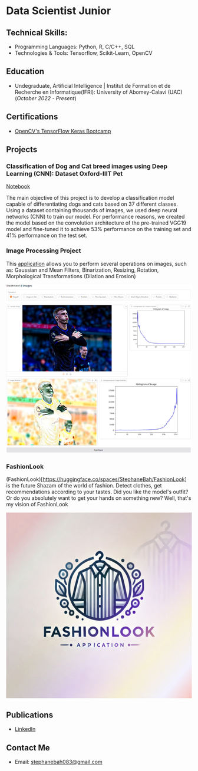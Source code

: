 # Data Scientist Junior

## Technical Skills: 
- Programming Languages: Python, R, C/C++, SQL
- Technologies & Tools: Tensorflow, Scikit-Learn, OpenCV

## Education
- Undegraduate, Artificial Intelligence | Institut de Formation et de Recherche en Informatique(IFRI): University of Abomey-Calavi (UAC) (_October 2022 - Present_)

## Certifications
- [OpenCV's TensorFlow Keras Bootcamp](https://courses.opencv.org/certificates/910c1b8e78404da2b6e95e903feb30e4)

## Projects
### Classification of Dog and Cat breed images using Deep Learning (CNN): Dataset Oxford-IIIT Pet
[Notebook](https://colab.research.google.com/drive/15lHg76RswLNc0HIqBtJIFVHA5w1CRjT2?authuser=1#scrollTo=UuGAaBXuoHW1)

The main objective of this project is to develop a classification model capable of differentiating dogs and cats based on 37 different classes. Using a dataset containing thousands of images, we used deep neural networks (CNN) to train our model. For performance reasons, we created the model based on the convolution architecture of the pre-trained VGG19 model and fine-tuned it to achieve 53% performance on the training set and 41% performance on the test set.

### Image Processing Project
This [application](https://huggingface.co/spaces/StephaneBah/Image_Processing) allows you to perform several operations on images, such as: Gaussian and Mean Filters, Binarization, Resizing, Rotation, Morphological Transformations (Dilation and Erosion)

![Img_Prep](/assets/img/cold_palmer2.png)

### FashionLook
(FashionLook)[https://huggingface.co/spaces/StephaneBah/FashionLook] is the future Shazam of the world of fashion. Detect clothes, get recommendations according to your tastes. Did you like the model's outfit? Or do you absolutely want to get your hands on something new? Well, that's my vision of FashionLook 

![Img Prep](/assets/img/fashionlookl1_1.png)

## Publications
- [LinkedIn](https://www.linkedin.com/in/st%C3%A9phane-bah-98a87525a/)

## Contact Me
- Email: stephanebah083@gmail.com
